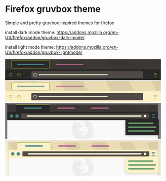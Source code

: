 
# Firefox gruvbox theme

Simple and pretty gruvbox inspired themes for firefox

install dark mode theme:
https://addons.mozilla.org/en-US/firefox/addon/gruvbox-dark-mode/

install light mode theme: 
https://addons.mozilla.org/en-US/firefox/addon/gruvbox-lightmode/


![darkmode1](images/darkmode_preview2.png)
![lightmode1](images/lightmode_preview2.png)
![darkmode2](images/darkmode_preview1.png)
![lightmode2](images/lightmode_preview1.png)

